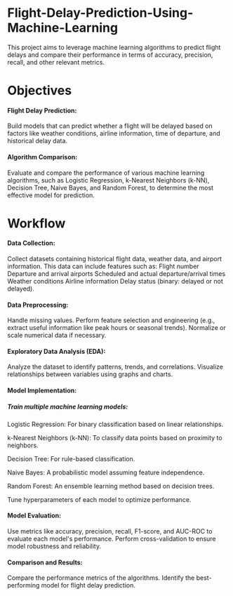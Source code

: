 # Flight-Delay-Prediction-Using-Machine-Learning
This project aims to leverage machine learning algorithms to predict flight delays and compare their performance in terms of accuracy, precision, recall, and other relevant metrics.
# Objectives
#### Flight Delay Prediction: 
Build models that can predict whether a flight will be delayed based on factors like weather conditions, airline information, time of departure, and historical delay data.
#### Algorithm Comparison: 
Evaluate and compare the performance of various machine learning algorithms, such as Logistic Regression, k-Nearest Neighbors (k-NN), Decision Tree, Naive Bayes, and Random Forest, to determine the most effective model for prediction.
# Workflow
#### Data Collection:
Collect datasets containing historical flight data, weather data, and airport information. This data can include features such as:
Flight number
Departure and arrival airports
Scheduled and actual departure/arrival times
Weather conditions
Airline information
Delay status (binary: delayed or not delayed).
#### Data Preprocessing:
Handle missing values.
Perform feature selection and engineering (e.g., extract useful information like peak hours or seasonal trends).
Normalize or scale numerical data if necessary.
#### Exploratory Data Analysis (EDA):
Analyze the dataset to identify patterns, trends, and correlations.
Visualize relationships between variables using graphs and charts.
#### Model Implementation:

##### Train multiple machine learning models:
Logistic Regression: For binary classification based on linear relationships.

k-Nearest Neighbors (k-NN): To classify data points based on proximity to neighbors.

Decision Tree: For rule-based classification.

Naive Bayes: A probabilistic model assuming feature independence.

Random Forest: An ensemble learning method based on decision trees.

Tune hyperparameters of each model to optimize performance.
#### Model Evaluation:
Use metrics like accuracy, precision, recall, F1-score, and AUC-ROC to evaluate each model's performance.
Perform cross-validation to ensure model robustness and reliability.
#### Comparison and Results:
Compare the performance metrics of the algorithms.
Identify the best-performing model for flight delay prediction.

